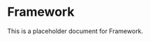 ﻿<!-- 
---
title: "Framework"
description: "Placeholder description for Framework"
author: "VintageDon"
tags: ["placeholder", "documentation"]
category: "Compliance"
kb_type: "Reference"
version: "0.1"
status: "Draft"
last_updated: "2025-03-16"
---
-->

# Framework

This is a placeholder document for Framework.
